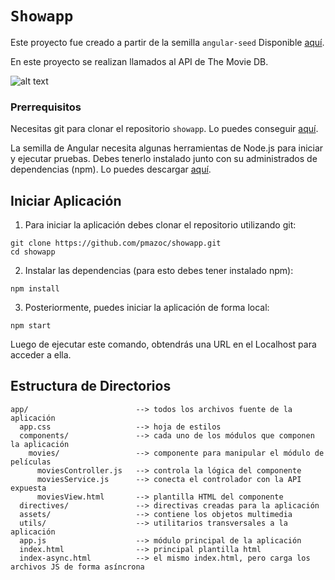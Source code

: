 # `Showapp`

Este proyecto fue creado a partir de la semilla `angular-seed` Disponible [aquí][angular-seed].

En este proyecto se realizan llamados al API de The Movie DB. <br />

![alt text](app/assets/logo-api.png "The Movie DB")

### Prerrequisitos

Necesitas git para clonar el repositorio `showapp`. Lo puedes conseguir [aquí][git].

La semilla de Angular necesita algunas herramientas de Node.js para iniciar y ejecutar pruebas. Debes tenerlo instalado junto con su administrados de dependencias (npm). 
Lo puedes descargar [aquí][node].

## Iniciar Aplicación

1. Para iniciar la aplicación debes clonar el repositorio utilizando git:
  
```
git clone https://github.com/pmazoc/showapp.git
cd showapp
```

2. Instalar las dependencias (para esto debes tener instalado npm):

```
npm install
```

3. Posteriormente, puedes iniciar la aplicación de forma local:

```
npm start
```

Luego de ejecutar este comando, obtendrás una URL en el Localhost para acceder a ella.

## Estructura de Directorios

```
app/                        --> todos los archivos fuente de la aplicación
  app.css                   --> hoja de estilos
  components/               --> cada uno de los módulos que componen la aplicación
    movies/                 --> componente para manipular el módulo de películas
      moviesController.js   --> controla la lógica del componente
      moviesService.js      --> conecta el controlador con la API expuesta
      moviesView.html       --> plantilla HTML del componente
  directives/               --> directivas creadas para la aplicación
  assets/                   --> contiene los objetos multimedia
  utils/                    --> utilitarios transversales a la aplicación  
  app.js                    --> módulo principal de la aplicación
  index.html                --> principal plantilla html
  index-async.html          --> el mismo index.html, pero carga los archivos JS de forma asíncrona
```

[angular-seed]: https://github.com/angular/angular-seed
[git]: https://git-scm.com/
[node]: https://nodejs.org/
[npm]: https://www.npmjs.org/